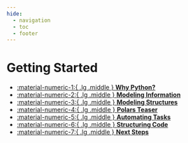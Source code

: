 ```yaml
---
hide:
  - navigation
  - toc
  - footer
---
```

# Getting Started

<div class="grid cards" markdown>


-   [:material-numeric-1:{ .lg .middle } __Why Python?__](why-python.md)
-   [:material-numeric-2:{ .lg .middle } __Modeling Information__](modeling-information.md)
-   [:material-numeric-3:{ .lg .middle } __Modeling Structures__](modeling-structures.md)
-   [:material-numeric-4:{ .lg .middle } __Polars Teaser__](polars-teaser.md)
-   [:material-numeric-5:{ .lg .middle } __Automating Tasks__](task-automation.md)
-   [:material-numeric-6:{ .lg .middle } __Structuring Code__](code-organization.md)
-   [:material-numeric-7:{ .lg .middle } __Next Steps__](next-steps.md)





</div>
